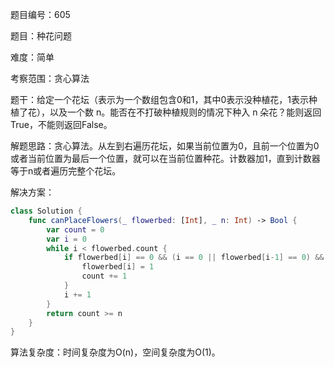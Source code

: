 题目编号：605

题目：种花问题

难度：简单

考察范围：贪心算法

题干：给定一个花坛（表示为一个数组包含0和1，其中0表示没种植花，1表示种植了花），以及一个数 n。能否在不打破种植规则的情况下种入 n 朵花？能则返回True，不能则返回False。

解题思路：贪心算法。从左到右遍历花坛，如果当前位置为0，且前一个位置为0或者当前位置为最后一个位置，就可以在当前位置种花。计数器加1，直到计数器等于n或者遍历完整个花坛。

解决方案：

```swift
class Solution {
    func canPlaceFlowers(_ flowerbed: [Int], _ n: Int) -> Bool {
        var count = 0
        var i = 0
        while i < flowerbed.count {
            if flowerbed[i] == 0 && (i == 0 || flowerbed[i-1] == 0) && (i == flowerbed.count-1 || flowerbed[i+1] == 0) {
                flowerbed[i] = 1
                count += 1
            }
            i += 1
        }
        return count >= n
    }
}
```

算法复杂度：时间复杂度为O(n)，空间复杂度为O(1)。